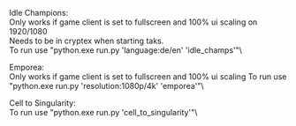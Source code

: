 Idle Champions:\
Only works if game client is set to fullscreen and 100% ui scaling on 1920/1080 \
Needs to be in cryptex when starting taks.\
To run use "python.exe run.py 'language:de/en' 'idle_champs'"\

Emporea:\
Only works if game client is set to fullscreen and 100% ui scaling
To run use "python.exe run.py 'resolution:1080p/4k' 'emporea'"\

Cell to Singularity:\
To run use "python.exe run.py 'cell_to_singularity'"\